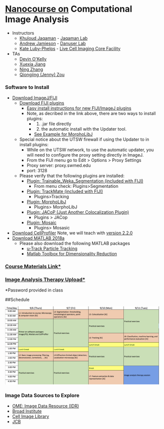 # [Nanocourse on](http://www.utsouthwestern.edu/labs/bioinformatics/education/nanocourses.html) Computational Image Analysis

- Instructors
    - [Khuloud Jaqaman](mailto:khuloud.jaqaman@utsouthwestern.edu) -  [Jaqaman Lab](http://www.utsouthwestern.edu/labs/jaqaman/)
    - [Andrew Jamieson](mailto:andrew.jamieson@utsouthwestern.edu)  - [Danuser Lab](http://www.utsouthwestern.edu/labs/danuser/) 
    - [Kate Luby-Phelps](mailto:Kate.Phelps@UTSouthwestern.edu) - [Live Cell Imaging Core Facility](http://www.utsouthwestern.edu/research/core-facilities/live-cell-imaging.html)
- TAs
    - [Devin O'Kelly](mailto:Devin.OKelly@UTSouthwestern.edu)
    - [Xuexia Jiang](mailto:Xuexia.Jiang@UTSouthwestern.edu)
    - [Ning Zhang](mailto:Ning.Zhang@UTSouthwestern.edu)
    - [Qiongjing (Jenny) Zou](mailto:Qiongjing.Zou@UTSouthwestern.edu)

### Software to Install
- [Download ImageJ/FIJI](http://fiji.sc/)
    - [Download FIJI plugins](https://imagej.net/Category:Plugins)
        - [Easy install instructions for new FIJI/ImageJ plugins](https://imagej.net/Plugins)
        - Note, as decribed in the link above, there are two ways to install plugins: 
            - 1) .jar file directly 
            - 2) the automatic install with the Updater tool.        
            - [See Example for MorphoLibJ](https://imagej.net/MorphoLibJ#Installation)
    - Special notice about the UTSW firewall if using the Updater to in install plugins:
        - While on the UTSW network, to use the automatic updater, you will need to configure the proxy setting directly in ImageJ.
        - From the FIJI menu go to Edit > Options > Proxy Settings
        - Proxy server: proxy.swmed.edu
        - port: 3128        
    - Please verify that the following plugins are installed:
        - [Plugin: Trainable_Weka_Segmentation (included with FIJI)](https://imagej.net/Trainable_Weka_Segmentation)
            - From menu check: Plugins>Segmentation
        - [Plugin: TrackMate (included with FIJI)](https://imagej.net/TrackMate)
            - Plugins>Tracking 
        - [Plugin: MorphoLibJ](https://imagej.net/MorphoLibJ)
            - Plugins> MorphoLibJ 
        - [Plugin: JACoP (Just Another Colocalization Plugin)](https://imagej.nih.gov/ij/plugins/track/jacop.html)
            - Plugins > JACop
        - [Plugin: Mosaic](http://mosaic.mpi-cbg.de/?q=downloads/imageJ)
            - Plugins> Mosasic
- [Download CellProfiler](http://cellprofiler.org/releases/) Note, we will teach with [version 2.2.0](http://cellprofiler.org/previous_releases/)
- [Download MATLAB 2018a](https://www.mathworks.com/downloads/)
    - Please also download the following MATLAB packages 
        - [u-Track Particle Tracking](http://www.utsouthwestern.edu/labs/danuser/software/)    
        - [Matlab Toolbox for Dimensionality Reduction](https://cloud.biohpc.swmed.edu/index.php/s/MHeBsWiwiPFJNe3)

### [Course Materials Link*](https://cloud.biohpc.swmed.edu/index.php/s/k1fZsYwyKwXb42B)
### [Image Analysis Therapy Upload*](https://cloud.biohpc.swmed.edu/index.php/s/cE1Y8tnGp29J2Oj)
*Password provided in class

##Schedule

![alt text1][logo]

### Image Data Sources to Explore
- [OME: Image Data Resource (IDR)](https://idr.openmicroscopy.org/about/)
- [Broad Institute](https://data.broadinstitute.org/bbbc/image_sets.html)
- [Cell Image Library](http://www.cellimagelibrary.org/home)
- [JCB](http://jcb-dataviewer.rupress.org/)

<!-- ##Reference Materials 

Coming soon! -->

[logo]: img/Schedule_CIA_2018.png